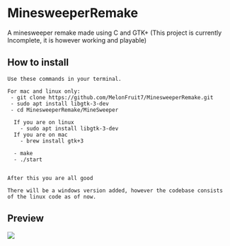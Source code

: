 # MinesweeperRemake
A minesweeper remake made using C and GTK+ (This project is currently Incomplete, it is however working and playable)

## How to install
```
Use these commands in your terminal.

For mac and linux only:
 - git clone https://github.com/MelonFruit7/MinesweeperRemake.git
 - sudo apt install libgtk-3-dev
 - cd MinesweeperRemake/MineSweeper

  If you are on linux
    - sudo apt install libgtk-3-dev
  If you are on mac
    - brew install gtk+3

  - make
  - ./start


After this you are all good 

There will be a windows version added, however the codebase consists of the linux code as of now.
```

## Preview

![](https://media.giphy.com/media/qGTFIci3tQXRgjNbIe/giphy.gif)
